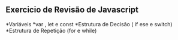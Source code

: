 ## Exercicio de Revisão de Javascript

*Variáveis
*var , let e const 
*Estrutura de Decisão ( if ese e switch)
*Estrutura de Repetição (for e while)
